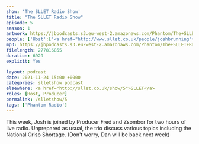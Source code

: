 ```yaml
---
show: 'The SLLET Radio Show'
title: "The SLLET Radio Show"
episode: 5
season: 1
artwork: https://jbpodcasts.s3.eu-west-2.amazonaws.com/Phantom/The+SLLET+Radio+Show/2021-09-27+-+SLLET+radio+square.png
people: ['Host':['<a href="http://www.sllet.co.uk/people/joshbrunning">Josh Brunning</a>'], 'Guests': ['<a href="https://www.sllet.co.uk/people/fredjackson">Fred Jackson</a>','<a href="http://www.sllet.co.uk/people/zsomborszoke">Zsombor Szőke</a>'],Also Featuring: ['<a href="http://www.sllet.co.uk/people/jackholcombe">Jack Holcombe</a>']]
mp3: https://jbpodcasts.s3.eu-west-2.amazonaws.com/Phantom/The+SLLET+Radio+Show/2021-11-24+-+05.mp3
filelength: 277816855
duration: 6929
explicit: Yes

layout: podcast
date: 2021-11-24 15:00 +0000
categories: slletshow podcast
elsewhere: <a href="http://sllet.co.uk/show/5">SLLET</a>
roles: [Host, Producer]
permalink: /slletshow/5
tags: ['Phantom Radio']
---
```


This week, Josh is joined by Producer Fred and Zsombor for two hours of live radio. Unprepared as usual, the trio discuss various topics including the National Crisp Shortage. (Don't worry, Dan will be back next week)
